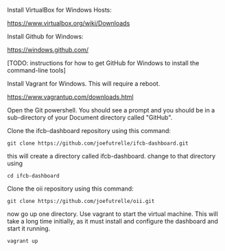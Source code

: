 Install VirtualBox for Windows Hosts:

https://www.virtualbox.org/wiki/Downloads

Install Github for Windows:

https://windows.github.com/

[TODO: instructions for how to get GitHub for Windows to install the command-line tools]

Install Vagrant for Windows. This will require a reboot.

https://www.vagrantup.com/downloads.html

Open the Git powershell. You should see a prompt and you should be in a sub-directory of your Document directory called "GitHub".

Clone the ifcb-dashboard repository using this command:

```
git clone https://github.com/joefutrelle/ifcb-dashboard.git
```

this will create a directory called ifcb-dashboard. change to that directory using

```
cd ifcb-dashboard
```

Clone the oii repository using this command:

```
git clone https://github.com/joefutrelle/oii.git
```

now go up one directory. Use vagrant to start the virtual machine. This will take a long time initially, as it must install and configure the dashboard and start it running.

```
vagrant up
```